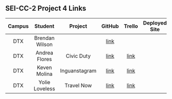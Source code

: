 ## SEI-CC-2 Project 4 Links

| Campus | Student | Project | GitHub | Trello | Deployed Site |
|:----:|:---:|:---:|:---:|:---:|:---:|
| DTX | Brendan Wilson | | [link](https://github.com/flubbid/project-4) | | | |
| DTX | Andrea Flores | Civic Duty | [link](https://github.com/aflores94/Civic_Duty) | [link](https://trello.com/b/ltBBmTit/civic-duty)| | 
| DTX | Keven Molina | Inguanstagram | [link](https://github.com/Kmolina009/Inguanstagram) | [link](https://trello.com/b/vU7TUyQR/inguanstagram)| |
| DTX | Yolie Loveless | Travel Now | [link](https://github.com/yolieloveless/travel-now) | [link](https://trello.com/b/nukbs4vj/travelnow)| |
